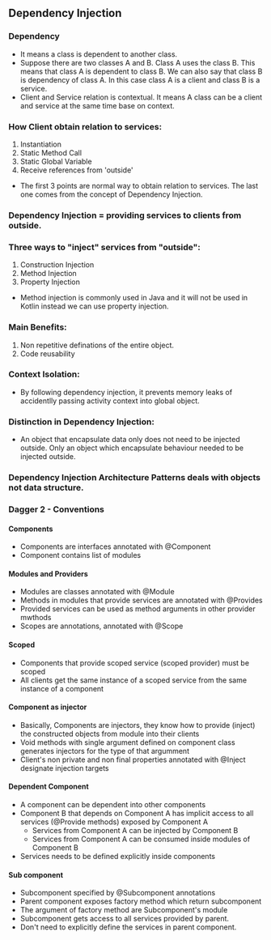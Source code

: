 ## Dependency Injection

### Dependency
- It means a class is dependent to another class.
- Suppose there are two classes A and B. Class A uses the class B. This means that class A is dependent to class B. We can also say that class B is dependency of class A. In this case class A is a client and class B is a service.
- Client and Service relation is contextual. It means A class can be a client and service at the same time base on context.

### How Client obtain relation to services:
1. Instantiation
2. Static Method Call
3. Static Global Variable
4. Receive references from 'outside'

- The first 3 points are normal way to obtain relation to services. The last one comes from the concept of Dependency Injection.

### Dependency Injection = providing services to clients from outside.

### Three ways to "inject" services from "outside":
1. Construction Injection
2. Method Injection
3. Property Injection

- Method injection is commonly used in Java and it will not be used in Kotlin instead we can use property injection.

### Main Benefits:
1. Non repetitive definations of the entire object.
2. Code reusability

### Context Isolation:
- By following dependency injection, it prevents memory leaks of accidentlly passing activity context into global object.

### Distinction in Dependency Injection:
- An object that encapsulate data only does not need to be injected outside. Only an object which encapsulate behaviour needed to be injected outside.

### Dependency Injection Architecture Patterns deals with objects not data structure.

### Dagger 2 - Conventions
#### Components
- Components are interfaces annotated with @Component
- Component contains list of modules
#### Modules and Providers
- Modules are classes annotated with @Module
- Methods in modules that provide services are annotated with @Provides
- Provided services can be used as method arguments in other provider mwthods
- Scopes are annotations, annotated with @Scope
#### Scoped
- Components that provide scoped service (scoped provider) must be scoped
- All clients get the same instance of a scoped service from the same instance of a component
#### Component as injector
- Basically, Components are injectors, they know how to provide (inject) the constructed objects from module into their clients
- Void methods with single argument defined on component class generates injectors for the type of that argumment
- Client's non private and non final properties annotated with @Inject designate injection targets
#### Dependent Component
- A component can be dependent into other components
- Component B that depends on Component A has implicit access to all services (@Provide methods) exposed by Component A
  - Services from Component A can be injected by Component B
  - Services from Component A can be consumed inside modules of Component B
- Services needs to be defined explicitly inside components
#### Sub component
- Subcomponent specified by @Subcomponent annotations
- Parent component exposes factory method which return subcomponent
- The argument of factory method are Subcomponent's module
- Subcomponent gets access to all services provided by parent.
- Don't need to explicitly define the services in parent component.





